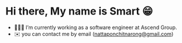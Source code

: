 # Hi there, My name is Smart 😁

- 🧑🏽‍💻 I’m currently working as a software engineer at Ascend Group.
- ✉️ you can contact me by email (nattaponchitnarong@gmail.com)

<!--
**smarty0123/smarty0123** is a ✨ _special_ ✨ repository because its `README.md` (this file) appears on your GitHub profile.

Here are some ideas to get you started:

- 🔭 I’m currently working on ...
- 🌱 I’m currently learning ...
- 👯 I’m looking to collaborate on ...
- 🤔 I’m looking for help with ...
- 💬 Ask me about ...
- 📫 How to reach me: ...
- 😄 Pronouns: ...
- ⚡ Fun fact: ...
-->
